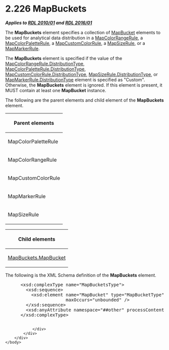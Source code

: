 <html dir="LTR" xmlns:mshelp="http://msdn.microsoft.com/mshelp" xmlns:ddue="http://ddue.schemas.microsoft.com/authoring/2003/5" xmlns:xlink="http://www.w3.org/1999/xlink" xmlns:tool="http://www.microsoft.com/tooltip">
    <head>
        <meta http-equiv="Content-Type" content="text/html; CHARSET=utf-8"></meta>
        <meta name="save" content="history"></meta>
        <title>2.226 MapBuckets</title>
        <xml>
            <mshelp:toctitle title="2.226 MapBuckets"></mshelp:toctitle>
            <mshelp:rltitle title="[MS-RDL]: MapBuckets"></mshelp:rltitle>
            <mshelp:keyword index="A" term="95175148-e772-42ef-8c4d-c5a8a7135124"></mshelp:keyword>
            <mshelp:attr name="DCSext.ContentType" value="open specification"></mshelp:attr>
            <mshelp:attr name="AssetID" value="95175148-e772-42ef-8c4d-c5a8a7135124"></mshelp:attr>
            <mshelp:attr name="TopicType" value="kbRef"></mshelp:attr>
            <mshelp:attr name="DCSext.Title" value="[MS-RDL]: MapBuckets" />
        </xml>
    </head>
    <body>
        <div id="header">
            <h1 class="heading">2.226 MapBuckets</h1>
        </div>
        <div id="mainSection">
            <div id="mainBody">
                <div id="allHistory" class="saveHistory"></div>
                <div id="sectionSection0" class="section" name="collapseableSection">
                    

<p><b><i>Applies to </i></b><a href="3428e690-a348-4ec7-8a6a-8efb42d2cdee.html"><b><i>RDL 2010/01</i></b></a><b><i>
and </i></b><a href="52ce3983-2bfc-4e72-9359-42aaf5fe4509.html"><b><i>RDL 2016/01</i></b></a></p>

<p>The <b>MapBuckets</b> element specifies a collection of <a href="ef18140f-3267-4bb8-9df6-0fe220aabcdb.html">MapBucket</a> elements to be
used for analytical data distribution in a <a href="1c6ca85d-f3d6-403c-9232-7d0183108a92.html">MapColorRangeRule</a>, a <a href="c83dbba7-3a8d-42df-9db1-a627b4ea095e.html">MapColorPaletteRule</a>, a <a href="356d5476-257c-4f3e-873d-923834c5d853.html">MapCustomColorRule</a>, a <a href="88220e4e-cd18-460e-b729-a8f10c2ee40b.html">MapSizeRule</a>, or a <a href="b7f81f81-be65-4bc2-8571-213ed55f2a92.html">MapMarkerRule</a>. </p>

<p>The <b>MapBuckets</b> element is specified if the value of
the <a href="f4b343bc-fae9-464c-b7b1-209fab83fc39.html">MapColorRangeRule.DistributionType</a>,
<a href="869b4c40-10d3-4af6-a59c-7555c884502c.html">MapColorPaletteRule.DistributionType</a>,
<a href="07cd1c0e-1a4e-409f-8511-91cde7cfceb3.html">MapCustomColorRule.DistributionType</a>,
<a href="d64a0220-6c49-466c-b841-2b72b8cc5fc8.html">MapSizeRule.DistributionType</a>,
or <a href="b9bcd0f9-9f84-4827-b079-09cf6795e44b.html">MapMarkerRule.DistributionType</a>
element is specified as &quot;Custom&quot;. Otherwise, the <b>MapBuckets</b>
element is ignored. If this element is present, it MUST contain at least one <b>MapBucket</b>
instance.</p>

<p>The following are the parent elements and child element of
the <b>MapBuckets</b> element.</p>

<table>
 <thead>
  <tr>
   <th>
   <p>Parent elements</p>
   </th>
  </tr>
 </thead>
 <tr>
  <td>
  <p>MapColorPaletteRule</p>
  </td>
 </tr>
 <tr>
  <td>
  <p>MapColorRangeRule</p>
  </td>
 </tr>
 <tr>
  <td>
  <p>MapCustomColorRule</p>
  </td>
 </tr>
 <tr>
  <td>
  <p>MapMarkerRule</p>
  </td>
 </tr>
 <tr>
  <td>
  <p>MapSizeRule</p>
  </td>
 </tr>
</table>

<p> </p>

<table>
 <thead>
  <tr>
   <th>
   <p>Child elements</p>
   </th>
  </tr>
 </thead>
 <tr>
  <td>
  <p><a href="3c48b9dd-894f-46e1-8356-2c94b8328296.html">MapBuckets.MapBucket</a></p>
  </td>
 </tr>
</table>

<p>The following is the XML Schema definition of the <b>MapBuckets</b>
element.</p>

<dl>
<dd>
<div><pre> &lt;xsd:complexType name=&quot;MapBucketsType&quot;&gt;
   &lt;xsd:sequence&gt;
     &lt;xsd:element name=&quot;MapBucket&quot; type=&quot;MapBucketType&quot; minOccurs=&quot;1&quot; 
                  maxOccurs=&quot;unbounded&quot; /&gt;
   &lt;/xsd:sequence&gt;
   &lt;xsd:anyAttribute namespace=&quot;##other&quot; processContents=&quot;lax&quot; /&gt;
 &lt;/xsd:complexType&gt;
  
</pre></div>
</dd></dl>


                </div>
            </div>
        </div>
    </body>
</html>